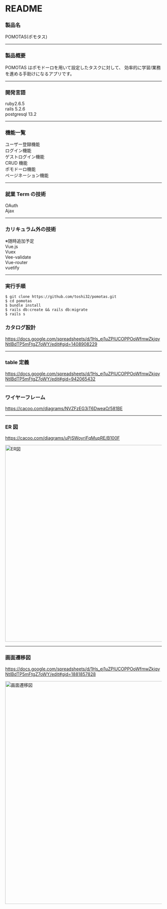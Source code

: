 # README

### 製品名

POMOTAS(ポモタス)

---

### 製品概要

POMOTAS はポモドーロを用いて設定したタスクに対して、
効率的に学習/業務を進める手助けになるアプリです。

---

### 開発言語

ruby2.6.5<br>
rails 5.2.6<br>
postgresql 13.2<br>

---

### 機能一覧

ユーザー登録機能<br>
ログイン機能<br>
ゲストログイン機能<br>
CRUD 機能<br>
ポモドーロ機能<br>
ページネーション機能<br>

---

### 就業 Term の技術

OAuth<br>
Ajax<br>

---

### カリキュラム外の技術

※随時追加予定<br>
Vue.js<br>
Vuex<br>
Vee-validate<br>
Vue-router<br>
vuetify<br>

---

### 実行手順

```
$ git clone https://github.com/toshi32/pomotas.git
$ cd pomotas
$ bundle install
$ rails db:create && rails db:migrate
$ rails s
```

### カタログ設計

https://docs.google.com/spreadsheets/d/1Hs_ej1uZPlUCOPPOoWfmwZkjqyNtIBdTP5mFtgZ7oWY/edit#gid=1408908229

---

### table 定義

https://docs.google.com/spreadsheets/d/1Hs_ej1uZPlUCOPPOoWfmwZkjqyNtIBdTP5mFtgZ7oWY/edit#gid=942065432

---

### ワイヤーフレーム

https://cacoo.com/diagrams/NVZFzEG3iT6DweaO/581BE

---

### ER 図

https://cacoo.com/diagrams/uPjSWoyriFqMupRE/B100F

<img width="633" alt="ER図" src="https://user-images.githubusercontent.com/79957027/121735953-cdb59e80-cb31-11eb-98f4-1f3950f97c44.png">

---

### 画面遷移図

https://docs.google.com/spreadsheets/d/1Hs_ej1uZPlUCOPPOoWfmwZkjqyNtIBdTP5mFtgZ7oWY/edit#gid=1881857828

<img width="717" alt="画面遷移図" src="https://user-images.githubusercontent.com/79957027/121735969-d73f0680-cb31-11eb-8dd8-d827df2353bd.png">
